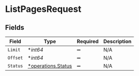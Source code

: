 # ListPagesRequest


## Fields

| Field                                                   | Type                                                    | Required                                                | Description                                             |
| ------------------------------------------------------- | ------------------------------------------------------- | ------------------------------------------------------- | ------------------------------------------------------- |
| `Limit`                                                 | **int64*                                                | :heavy_minus_sign:                                      | N/A                                                     |
| `Offset`                                                | **int64*                                                | :heavy_minus_sign:                                      | N/A                                                     |
| `Status`                                                | [*operations.Status](../../models/operations/status.md) | :heavy_minus_sign:                                      | N/A                                                     |